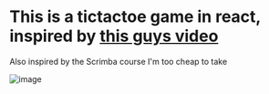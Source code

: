 # This is a tictactoe game in react, inspired by [this guys video](https://www.youtube.com/watch?v=3P8orW_DeEw)
Also inspired by the Scrimba course I'm too cheap to take

![image](https://user-images.githubusercontent.com/37216503/168903444-a1842555-25da-4180-9142-5468054a320b.png)
